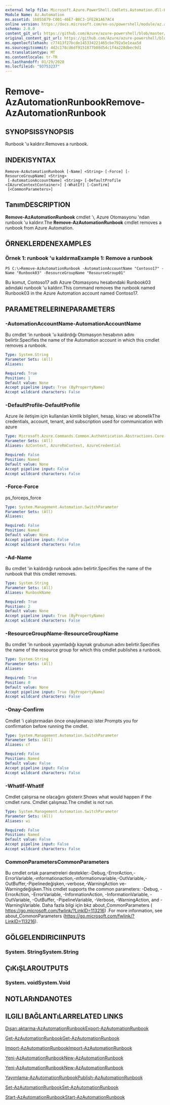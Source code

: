 ```yaml
---
external help file: Microsoft.Azure.PowerShell.Cmdlets.Automation.dll-Help.xml
Module Name: Az.Automation
ms.assetid: 16055879-C001-46E7-B8C3-1FE2A1A67AC4
online version: https://docs.microsoft.com/en-us/powershell/module/az.automation/remove-azautomationrunbook
schema: 2.0.0
content_git_url: https://github.com/Azure/azure-powershell/blob/master/src/Automation/Automation/help/Remove-AzAutomationRunbook.md
original_content_git_url: https://github.com/Azure/azure-powershell/blob/master/src/Automation/Automation/help/Remove-AzAutomationRunbook.md
ms.openlocfilehash: c77413f27bcde145334221465cbe792a5e1eaa5d
ms.sourcegitcommit: 4d2c178cd6df9151877b08d54c1f4a228dbec9d1
ms.translationtype: MT
ms.contentlocale: tr-TR
ms.lasthandoff: 01/29/2020
ms.locfileid: "93753237"
---
```

# <span data-ttu-id="d4eaa-101">Remove-AzAutomationRunbook</span><span class="sxs-lookup"><span data-stu-id="d4eaa-101">Remove-AzAutomationRunbook</span></span>

## <span data-ttu-id="d4eaa-102">SYNOPSIS</span><span class="sxs-lookup"><span data-stu-id="d4eaa-102">SYNOPSIS</span></span>
<span data-ttu-id="d4eaa-103">Runbook 'u kaldırır.</span><span class="sxs-lookup"><span data-stu-id="d4eaa-103">Removes a runbook.</span></span>

## <span data-ttu-id="d4eaa-104">INDEKI</span><span class="sxs-lookup"><span data-stu-id="d4eaa-104">SYNTAX</span></span>

```
Remove-AzAutomationRunbook [-Name] <String> [-Force] [-ResourceGroupName] <String>
 [-AutomationAccountName] <String> [-DefaultProfile <IAzureContextContainer>] [-WhatIf] [-Confirm]
 [<CommonParameters>]
```

## <span data-ttu-id="d4eaa-105">Tanım</span><span class="sxs-lookup"><span data-stu-id="d4eaa-105">DESCRIPTION</span></span>
<span data-ttu-id="d4eaa-106">**Remove-AzAutomationRunbook** cmdlet 'ı, Azure Otomasyonu 'ndan runbook 'u kaldırır.</span><span class="sxs-lookup"><span data-stu-id="d4eaa-106">The **Remove-AzAutomationRunbook** cmdlet removes a runbook from Azure Automation.</span></span>

## <span data-ttu-id="d4eaa-107">ÖRNEKLERDEN</span><span class="sxs-lookup"><span data-stu-id="d4eaa-107">EXAMPLES</span></span>

### <span data-ttu-id="d4eaa-108">Örnek 1: runbook 'u kaldırma</span><span class="sxs-lookup"><span data-stu-id="d4eaa-108">Example 1: Remove a runbook</span></span>
```
PS C:\>Remove-AzAutomationRunbook -AutomationAccountName "Contoso17" -Name "Runbook03" -ResourceGroupName "ResourceGroup01"
```

<span data-ttu-id="d4eaa-109">Bu komut, Contoso17 adlı Azure Otomasyonu hesabındaki Runbook03 adındaki runbook 'u kaldırır.</span><span class="sxs-lookup"><span data-stu-id="d4eaa-109">This command removes the runbook named Runbook03 in the Azure Automation account named Contoso17.</span></span>

## <span data-ttu-id="d4eaa-110">PARAMETRELERINE</span><span class="sxs-lookup"><span data-stu-id="d4eaa-110">PARAMETERS</span></span>

### <span data-ttu-id="d4eaa-111">-AutomationAccountName</span><span class="sxs-lookup"><span data-stu-id="d4eaa-111">-AutomationAccountName</span></span>
<span data-ttu-id="d4eaa-112">Bu cmdlet 'in runbook 'u kaldırdığı Otomasyon hesabının adını belirtir.</span><span class="sxs-lookup"><span data-stu-id="d4eaa-112">Specifies the name of the Automation account in which this cmdlet removes a runbook.</span></span>

```yaml
Type: System.String
Parameter Sets: (All)
Aliases:

Required: True
Position: 1
Default value: None
Accept pipeline input: True (ByPropertyName)
Accept wildcard characters: False
```

### <span data-ttu-id="d4eaa-113">-DefaultProfile</span><span class="sxs-lookup"><span data-stu-id="d4eaa-113">-DefaultProfile</span></span>
<span data-ttu-id="d4eaa-114">Azure ile iletişim için kullanılan kimlik bilgileri, hesap, kiracı ve abonelik</span><span class="sxs-lookup"><span data-stu-id="d4eaa-114">The credentials, account, tenant, and subscription used for communication with azure</span></span>

```yaml
Type: Microsoft.Azure.Commands.Common.Authentication.Abstractions.Core.IAzureContextContainer
Parameter Sets: (All)
Aliases: AzContext, AzureRmContext, AzureCredential

Required: False
Position: Named
Default value: None
Accept pipeline input: False
Accept wildcard characters: False
```

### <span data-ttu-id="d4eaa-115">-Force</span><span class="sxs-lookup"><span data-stu-id="d4eaa-115">-Force</span></span>
<span data-ttu-id="d4eaa-116">ps_force</span><span class="sxs-lookup"><span data-stu-id="d4eaa-116">ps_force</span></span>

```yaml
Type: System.Management.Automation.SwitchParameter
Parameter Sets: (All)
Aliases:

Required: False
Position: Named
Default value: None
Accept pipeline input: False
Accept wildcard characters: False
```

### <span data-ttu-id="d4eaa-117">-Ad</span><span class="sxs-lookup"><span data-stu-id="d4eaa-117">-Name</span></span>
<span data-ttu-id="d4eaa-118">Bu cmdlet 'in kaldırdığı runbook adını belirtir.</span><span class="sxs-lookup"><span data-stu-id="d4eaa-118">Specifies the name of the runbook that this cmdlet removes.</span></span>

```yaml
Type: System.String
Parameter Sets: (All)
Aliases: RunbookName

Required: True
Position: 2
Default value: None
Accept pipeline input: True (ByPropertyName)
Accept wildcard characters: False
```

### <span data-ttu-id="d4eaa-119">-ResourceGroupName</span><span class="sxs-lookup"><span data-stu-id="d4eaa-119">-ResourceGroupName</span></span>
<span data-ttu-id="d4eaa-120">Bu cmdlet 'in runbook yayımladığı kaynak grubunun adını belirtir.</span><span class="sxs-lookup"><span data-stu-id="d4eaa-120">Specifies the name of the resource group for which this cmdlet publishes a runbook.</span></span>

```yaml
Type: System.String
Parameter Sets: (All)
Aliases:

Required: True
Position: 0
Default value: None
Accept pipeline input: True (ByPropertyName)
Accept wildcard characters: False
```

### <span data-ttu-id="d4eaa-121">-Onay</span><span class="sxs-lookup"><span data-stu-id="d4eaa-121">-Confirm</span></span>
<span data-ttu-id="d4eaa-122">Cmdlet 'i çalıştırmadan önce onaylamanızı ister.</span><span class="sxs-lookup"><span data-stu-id="d4eaa-122">Prompts you for confirmation before running the cmdlet.</span></span>

```yaml
Type: System.Management.Automation.SwitchParameter
Parameter Sets: (All)
Aliases: cf

Required: False
Position: Named
Default value: False
Accept pipeline input: False
Accept wildcard characters: False
```

### <span data-ttu-id="d4eaa-123">-WhatIf</span><span class="sxs-lookup"><span data-stu-id="d4eaa-123">-WhatIf</span></span>
<span data-ttu-id="d4eaa-124">Cmdlet çalışırsa ne olacağını gösterir.</span><span class="sxs-lookup"><span data-stu-id="d4eaa-124">Shows what would happen if the cmdlet runs.</span></span>
<span data-ttu-id="d4eaa-125">Cmdlet çalışmaz.</span><span class="sxs-lookup"><span data-stu-id="d4eaa-125">The cmdlet is not run.</span></span>

```yaml
Type: System.Management.Automation.SwitchParameter
Parameter Sets: (All)
Aliases: wi

Required: False
Position: Named
Default value: False
Accept pipeline input: False
Accept wildcard characters: False
```

### <span data-ttu-id="d4eaa-126">CommonParameters</span><span class="sxs-lookup"><span data-stu-id="d4eaa-126">CommonParameters</span></span>
<span data-ttu-id="d4eaa-127">Bu cmdlet ortak parametreleri destekler:-Debug,-ErrorAction,-ErrorVariable,-ınformationaction,-ınformationvariable,-OutVariable,-OutBuffer,-Pipelinedeğişken,-verbose,-WarningAction ve-Warningdeğişken.</span><span class="sxs-lookup"><span data-stu-id="d4eaa-127">This cmdlet supports the common parameters: -Debug, -ErrorAction, -ErrorVariable, -InformationAction, -InformationVariable, -OutVariable, -OutBuffer, -PipelineVariable, -Verbose, -WarningAction, and -WarningVariable.</span></span> <span data-ttu-id="d4eaa-128">Daha fazla bilgi için bkz about_CommonParameters ( https://go.microsoft.com/fwlink/?LinkID=113216) .</span><span class="sxs-lookup"><span data-stu-id="d4eaa-128">For more information, see about_CommonParameters (https://go.microsoft.com/fwlink/?LinkID=113216).</span></span>

## <span data-ttu-id="d4eaa-129">GÖLGELENDIRICI</span><span class="sxs-lookup"><span data-stu-id="d4eaa-129">INPUTS</span></span>

### <span data-ttu-id="d4eaa-130">System. String</span><span class="sxs-lookup"><span data-stu-id="d4eaa-130">System.String</span></span>

## <span data-ttu-id="d4eaa-131">ÇıKıŞLAR</span><span class="sxs-lookup"><span data-stu-id="d4eaa-131">OUTPUTS</span></span>

### <span data-ttu-id="d4eaa-132">System. void</span><span class="sxs-lookup"><span data-stu-id="d4eaa-132">System.Void</span></span>

## <span data-ttu-id="d4eaa-133">NOTLARıNDA</span><span class="sxs-lookup"><span data-stu-id="d4eaa-133">NOTES</span></span>

## <span data-ttu-id="d4eaa-134">ILGILI BAĞLANTıLAR</span><span class="sxs-lookup"><span data-stu-id="d4eaa-134">RELATED LINKS</span></span>

[<span data-ttu-id="d4eaa-135">Dışarı aktarma-AzAutomationRunbook</span><span class="sxs-lookup"><span data-stu-id="d4eaa-135">Export-AzAutomationRunbook</span></span>](./Export-AzAutomationRunbook.md)

[<span data-ttu-id="d4eaa-136">Get-AzAutomationRunbook</span><span class="sxs-lookup"><span data-stu-id="d4eaa-136">Get-AzAutomationRunbook</span></span>](./Get-AzAutomationRunbook.md)

[<span data-ttu-id="d4eaa-137">Import-AzAutomationRunbook</span><span class="sxs-lookup"><span data-stu-id="d4eaa-137">Import-AzAutomationRunbook</span></span>](./Import-AzAutomationRunbook.md)

[<span data-ttu-id="d4eaa-138">Yeni-AzAutomationRunbook</span><span class="sxs-lookup"><span data-stu-id="d4eaa-138">New-AzAutomationRunbook</span></span>](./New-AzAutomationRunbook.md)

[<span data-ttu-id="d4eaa-139">Yeni-AzAutomationRunbook</span><span class="sxs-lookup"><span data-stu-id="d4eaa-139">New-AzAutomationRunbook</span></span>](./New-AzAutomationRunbook.md)

[<span data-ttu-id="d4eaa-140">Yayımlama-AzAutomationRunbook</span><span class="sxs-lookup"><span data-stu-id="d4eaa-140">Publish-AzAutomationRunbook</span></span>](./Publish-AzAutomationRunbook.md)

[<span data-ttu-id="d4eaa-141">Set-AzAutomationRunbook</span><span class="sxs-lookup"><span data-stu-id="d4eaa-141">Set-AzAutomationRunbook</span></span>](./Set-AzAutomationRunbook.md)

[<span data-ttu-id="d4eaa-142">Start-AzAutomationRunbook</span><span class="sxs-lookup"><span data-stu-id="d4eaa-142">Start-AzAutomationRunbook</span></span>](./Start-AzAutomationRunbook.md)


